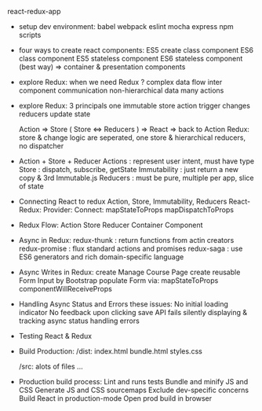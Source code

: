 react-redux-app

- setup dev environment:
    babel
    webpack
    eslint
    mocha
    express
    npm scripts

- four ways to create react components:
    ES5 create class component
    ES6 class component
    ES5 stateless component
    ES6 stateless component (best way)
    => container & presentation components

- explore Redux: when we need Redux ?
  complex data flow
  inter component communication
  non-hierarchical data
  many actions

- explore Redux: 3 principals
  one immutable store
  action trigger changes
  reducers update state

  Action => Store ( Store <=> Reducers ) => React => back to Action
  Redux: store & change logic are seperated, one store & hierarchical reducers, no dispatcher

- Action + Store + Reducer
  Actions      : represent user intent, must have type
  Store        : dispatch, subscribe, getState
  Immutability : just return a new copy & 3rd Immutable.js
  Reducers     : must be pure, multiple per app, slice of state

- Connecting React to redux
  Action, Store, Immutability, Reducers
  React-Redux:
    Provider:
    Connect:
      mapStateToProps
      mapDispatchToProps

- Redux Flow:
  Action
  Store
  Reducer
  Container Component

- Async in Redux:
  redux-thunk   : return functions from actin creators
  redux-promise : flux standard actions and promises
  redux-saga    : use ES6 generators and rich domain-specific language

- Async Writes in Redux:
  create Manage Course Page
  create reusable Form Input by Bootstrap
  populate Form via:
      mapStateToProps
      componentWillReceiveProps

- Handling Async Status and Errors
these issues:
  No initial loading indicator
  No feedback upon clicking save
  API fails silently
    displaying & tracking async status
    handling errors

- Testing React & Redux

- Build Production:
  /dist:
    index.html
    bundle.html
    styles.css
  
  /src:
    alots of files ...

- Production build process:
  Lint and runs tests
  Bundle and minify JS and CSS
  Generate JS and CSS sourcemaps
  Exclude dev-specific concerns
  Build React in production-mode
  Open prod build in browser
  
